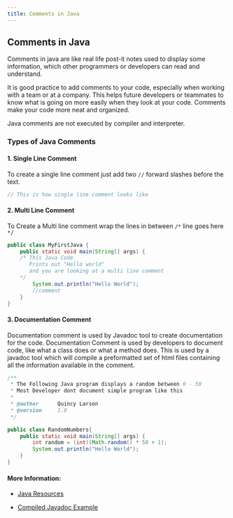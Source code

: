 ```yaml
---
title: Comments in Java
---
```

## Comments in Java

Comments in java are like real life post-it notes used to display some information, which other programmers or developers can read and understand.

It is good practice to add comments to your code, especially when working with a team or at a company. This helps future developers or teammates to know what is going on more easily when they look at your code. Comments make your code more neat and organized.

Java comments are not executed by compiler and interpreter.


### Types of Java Comments

#### 1. Single Line Comment

To create a single line comment just add two `//` forward slashes before the text.

```java
// This is how single line comment looks like
```

#### 2. Multi Line Comment

To Create a Multi line comment wrap the lines in between `/*` line goes here `*/`

```java
public class MyFirstJava {  
    public static void main(String[] args) {  
    /* This Java Code 
       Prints out "Hello world"
       and you are looking at a multi line comment 
    */
        System.out.println("Hello World"); 
        //comment
    }  
}  
```

#### 3. Documentation Comment

Documentation comment is used by Javadoc tool to create documentation for the code. Documentation Comment is used by developers to document code, like what a class does or what a method does. This is used by a javadoc tool which will compile a preformatted set of html files containing all the information available in the comment. 
```java
/**
 * The Following Java program displays a random between 0 - 50
 * Most Developer dont document simple program like this
 * 
 * @author      Quincy Larson
 * @version     1.0
 */

public class RandomNumbers{  
    public static void main(String[] args) {  
        int random = (int)(Math.random() * 50 + 1);
        System.out.println("Hello World");  
    }  
}  
```


#### More Information:
* [Java Resources](http://guide.freecodecamp.org/java/resources/)

* [Compiled Javadoc Example](https://docs.oracle.com/javase/8/docs/api/)
